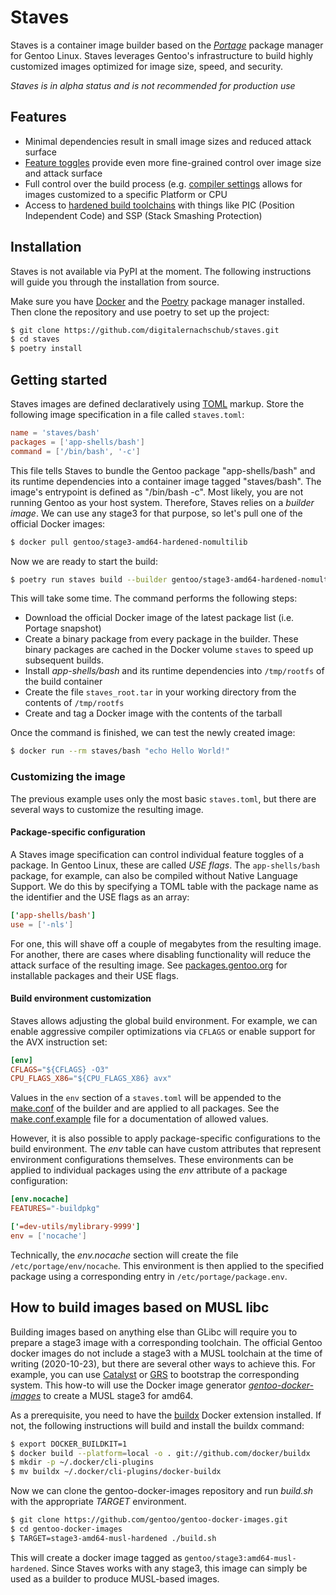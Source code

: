 # Staves
Staves is a container image builder based on the _[Portage](https://wiki.gentoo.org/wiki/Portage)_ package manager for Gentoo Linux. Staves leverages Gentoo's infrastructure to build highly customized images optimized for image size, speed, and security.

_Staves is in alpha status and is not recommended for production use_

## Features
* Minimal dependencies result in small image sizes and reduced attack surface
* [Feature toggles](https://wiki.gentoo.org/wiki/USE_flag) provide even more fine-grained control over image size and attack surface
* Full control over the build process (e.g. [compiler settings](https://wiki.gentoo.org/wiki/GCC_optimization) allows for images customized to a specific Platform or CPU
* Access to [hardened build toolchains](https://wiki.gentoo.org/wiki/Project:Hardened) with things like PIC (Position Independent Code) and SSP (Stack Smashing Protection)

## Installation
Staves is not available via PyPI at the moment. The following instructions will guide you through the installation from source.

Make sure you have [Docker](https://www.docker.com) and the [Poetry](https://python-poetry.org) package manager installed. Then clone the repository and use poetry to set up the project:
```sh
$ git clone https://github.com/digitalernachschub/staves.git
$ cd staves
$ poetry install
```

## Getting started
Staves images are defined declaratively using [TOML](https://toml.io/en/) markup. Store the following image specification in a file called `staves.toml`:
```toml
name = 'staves/bash'
packages = ['app-shells/bash']
command = ['/bin/bash', '-c']
```

This file tells Staves to bundle the Gentoo package "app-shells/bash" and its runtime dependencies into a container image tagged "staves/bash". The image's entrypoint is defined as "/bin/bash -c". Most likely, you are not running Gentoo as your host system. Therefore, Staves relies on a _builder image_. We can use any stage3 for that purpose, so let's pull one of the official Docker images:
```sh
$ docker pull gentoo/stage3-amd64-hardened-nomultilib
```

Now we are ready to start the build:
```sh
$ poetry run staves build --builder gentoo/stage3-amd64-hardened-nomultilib --build-cache staves
```
This will take some time. The command performs the following steps:
* Download the official Docker image of the latest package list (i.e. Portage snapshot)
* Create a binary package from every package in the builder. These binary packages are cached in the Docker volume `staves` to speed up subsequent builds.
* Install _app-shells/bash_ and its runtime dependencies into `/tmp/rootfs` of the build container
* Create the file `staves_root.tar` in your working directory from the contents of `/tmp/rootfs`
* Create and tag a Docker image with the contents of the tarball

Once the command is finished, we can test the newly created image:
```sh
$ docker run --rm staves/bash "echo Hello World!"
```

### Customizing the image
The previous example uses only the most basic `staves.toml`, but there are several ways to customize the resulting image.

#### Package-specific configuration
A Staves image specification can control individual feature toggles of a package. In Gentoo Linux, these are called _USE flags_. The `app-shells/bash` package, for example, can also be compiled without Native Language Support. We do this by specifying a TOML table with the package name as the identifier and the USE flags as an array:
```toml
['app-shells/bash']
use = ['-nls']
```
For one, this will shave off a couple of megabytes from the resulting image. For another, there are cases where disabling functionality will reduce the attack surface of the resulting image. See [packages.gentoo.org](https://packages.gentoo.org/) for installable packages and their USE flags.

#### Build environment customization
Staves allows adjusting the global build environment. For example, we can enable aggressive compiler optimizations via `CFLAGS` or enable support for the AVX instruction set:
```toml
[env]
CFLAGS="${CFLAGS} -O3"
CPU_FLAGS_X86="${CPU_FLAGS_X86} avx"
```
Values in the `env` section of a `staves.toml` will be appended to the [make.conf](https://wiki.gentoo.org/wiki//etc/portage/make.conf) of the builder and are applied to all packages. See the [make.conf.example](https://github.com/gentoo/portage/blob/master/cnf/make.conf.example) file for a documentation of allowed values.

However, it is also possible to apply package-specific configurations to the build environment. The _env_ table can have custom attributes that represent environment configurations themselves. These environments can be applied to individual packages using the _env_ attribute of a package configuration:
```toml
[env.nocache]
FEATURES="-buildpkg"

['=dev-utils/mylibrary-9999']
env = ['nocache']
```

Technically, the _env.nocache_ section will create the file `/etc/portage/env/nocache`. This environment is then applied to the specified package using a corresponding entry in `/etc/portage/package.env`.


## How to build images based on MUSL libc
Building images based on anything else than GLibc will require you to prepare a stage3 image with a corresponding toolchain. The official Gentoo docker images do not include a stage3 with a MUSL toolchain at the time of writing (2020-10-23), but there are several other ways to achieve this. For example, you can use [Catalyst](https://wiki.gentoo.org/wiki/Catalyst) or [GRS](https://wiki.gentoo.org/wiki/Project:RelEng_GRS) to bootstrap the corresponding system. This how-to will use the Docker image generator _[gentoo-docker-images](https://github.com/gentoo/gentoo-docker-images)_ to create a MUSL stage3 for amd64.

As a prerequisite, you need to have the [buildx](https://docs.docker.com/buildx/working-with-buildx/) Docker extension installed. If not, the following instructions will build and install the buildx command:
```sh
$ export DOCKER_BUILDKIT=1
$ docker build --platform=local -o . git://github.com/docker/buildx
$ mkdir -p ~/.docker/cli-plugins
$ mv buildx ~/.docker/cli-plugins/docker-buildx
```

Now we can clone the gentoo-docker-images repository and run _build.sh_ with the appropriate _TARGET_ environment.
```sh
$ git clone https://github.com/gentoo/gentoo-docker-images.git
$ cd gentoo-docker-images
$ TARGET=stage3-amd64-musl-hardened ./build.sh
```
This will create a docker image tagged as `gentoo/stage3:amd64-musl-hardened`. Since Staves works with any stage3, this image can simply be used as a builder to produce MUSL-based images.
